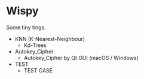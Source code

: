 # Wispy
Some tiny tings.

- KNN (K-Nearest-Neighbour)
  - Kd-Trees
- Autokey_Cipher
  - Autokey_Cipher by Qt GUI (macOS / Windows)
- TEST
  - TEST CASE

